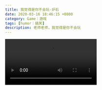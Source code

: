 ```yaml
---
title: 我觉得是你不会玩-炉石
date: 2020-03-16 18:46:15 +0800
category: Game｜游戏
tags: [humor｜搞笑]
description: 老师老师，我觉得是你不会玩
---
```


<p>
<video class="blog video" src="https://chenxie-fun.oss-cn-shenzhen.aliyuncs.com/game/hearthstone/%E6%88%91%E8%A7%89%E5%BE%97%E6%98%AF%E4%BD%A0%E4%B8%8D%E4%BC%9A%E7%8E%A9.mp4" controls="controls" />
我觉得是你不会玩
</p>